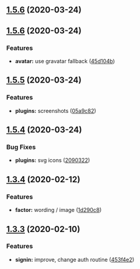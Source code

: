 ## [1.5.6](https://github.com/fiction-com/factor/compare/v1.5.7...v1.5.6) (2020-03-24)

## [1.5.6](https://github.com/fiction-com/factor/compare/v1.5.5...v1.5.6) (2020-03-24)

### Features

- **avatar:** use gravatar fallback ([45d104b](https://github.com/fiction-com/factor/commit/45d104bda829ba5b075b6f0389e2ec00f99ba7f7))

## [1.5.5](https://github.com/fiction-com/factor/compare/v1.5.4...v1.5.5) (2020-03-24)

### Features

- **plugins:** screenshots ([05a9c82](https://github.com/fiction-com/factor/commit/05a9c82b194bb7061b58f1225f66bd1b8c31f584))

## [1.5.4](https://github.com/fiction-com/factor/compare/v1.5.3...v1.5.4) (2020-03-24)

### Bug Fixes

- **plugins:** svg icons ([2090322](https://github.com/fiction-com/factor/commit/2090322a2868420f85a8ff914a0ee7cfa2f99b4a))

## [1.3.4](https://github.com/fiction-com/factor/compare/v1.3.3...v1.3.4) (2020-02-12)

### Features

- **factor:** wording / image ([1d290c8](https://github.com/fiction-com/factor/commit/1d290c8c0f14fb320d619acaa5d6dd37290d6551))

## [1.3.3](https://github.com/fiction-com/factor/compare/v1.3.2...v1.3.3) (2020-02-10)

### Features

- **signin:** improve, change auth routine ([453f4e2](https://github.com/fiction-com/factor/commit/453f4e2f87b27ecad16cf627c20a4686ef8db9db))
